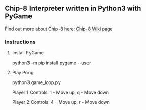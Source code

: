 ## Chip-8 Interpreter written in Python3 with PyGame

Find out more about Chip-8 here: [Chip-8 Wiki page](https://en.wikipedia.org/wiki/CHIP-8)
### Instructions

1. Install PyGame

    python3 -m pip install pygame --user
    
2. Play Pong

    python3 game_loop.py
    
    Player 1 Controls: 1 - Move up, q - Move down
    
    Player 2 Controls: 4 - Move up, r - Move down
